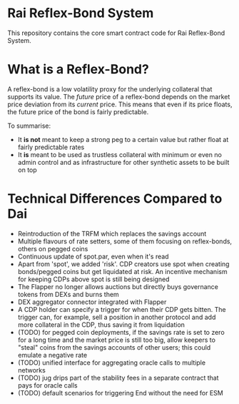 # Rai Reflex-Bond System

This repository contains the core smart contract code for Rai Reflex-Bond System.

# What is a Reflex-Bond?

A reflex-bond is a low volatility proxy for the underlying collateral that supports its value. The _future_ price of a reflex-bond depends on the market price deviation from its _current_ price. This means that even if its price floats, the future price of the bond is fairly predictable.

To summarise:

- It __is not__ meant to keep a strong peg to a certain value but rather float at fairly predictable rates
- It __is__ meant to be used as trustless collateral with minimum or even no admin control and as infrastructure for other synthetic assets to be built on top

# Technical Differences Compared to Dai

- Reintroduction of the TRFM which replaces the savings account
- Multiple flavours of rate setters, some of them focusing on reflex-bonds, others on pegged coins
- Continuous update of spot.par, even when it's read
- Apart from 'spot', we added 'risk'. CDP creators use spot when creating bonds/pegged coins but get liquidated at risk. An incentive mechanism for keeping CDPs above spot is still being designed
- The Flapper no longer allows auctions but directly buys governance tokens from DEXs and burns them
- DEX aggregator connector integrated with Flapper
- A CDP holder can specify a trigger for when their CDP gets bitten. The trigger can, for example, sell a position in another protocol and add more collateral in the CDP, thus saving it from liquidation
- (TODO) for pegged coin deployments, if the savings rate is set to zero for a long time and the market price is still too big, allow keepers to "steal" coins from the savings accounts of other users; this could emulate a negative rate
- (TODO) unified interface for aggregating oracle calls to multiple networks
- (TODO) jug drips part of the stability fees in a separate contract that pays for oracle calls
- (TODO) default scenarios for triggering End without the need for ESM
